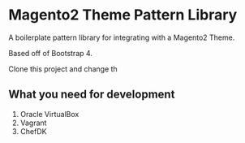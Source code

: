 # Magento2 Theme Pattern Library

A boilerplate pattern library for integrating with a Magento2 Theme.

Based off of Bootstrap 4.

Clone this project and change th
## What you need for development
 1. Oracle VirtualBox
 2. Vagrant
 3. ChefDK